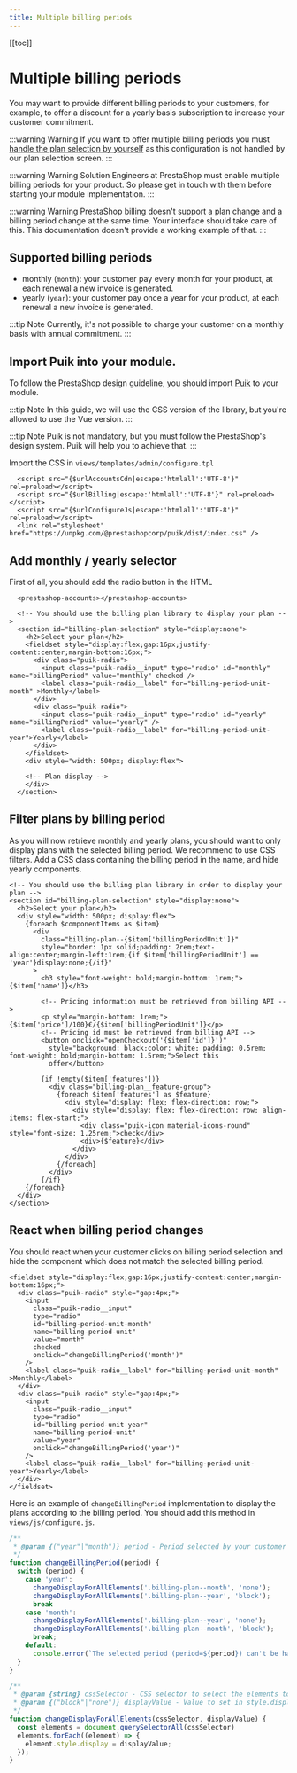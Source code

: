 ```yaml
---
title: Multiple billing periods
---
```


[[toc]]

# Multiple billing periods

You may want to provide different billing periods to your customers, for example, to offer a discount for a yearly basis subscription to increase your customer commitment.

:::warning Warning
If you want to offer multiple billing periods you must [handle the plan selection by yourself](../4-handle-plan-selection/README.md) as this configuration is not handled by our plan selection screen.
:::

:::warning Warning
Solution Engineers at PrestaShop must enable multiple billing periods for your product. So please get in touch with them before starting your module implementation.
:::

:::warning Warning
PrestaShop billing doesn't support a plan change and a billing period change at the same time. Your interface should take care of this. This documentation doesn't provide a working example of that.
:::

## Supported billing periods

* monthly (`month`): your customer pay every month for your product, at each renewal a new invoice is generated.
* yearly (`year`): your customer pay once a year for your product, at each renewal a new invoice is generated.

:::tip Note
Currently, it's not possible to charge your customer on a monthly basis with annual commitment.
:::

## Import Puik into your module.

To follow the PrestaShop design guideline, you should import [Puik](https://www.npmjs.com/package/@prestashopcorp/puik) to your module. 

:::tip Note
In this guide, we will use the CSS version of the library, but you're allowed to use the Vue version.
:::

:::tip Note
Puik is not mandatory, but you must follow the PrestaShop's design system. Puik will help you to achieve that.
:::

Import the CSS in `views/templates/admin/configure.tpl`

```html{4}
  <script src="{$urlAccountsCdn|escape:'htmlall':'UTF-8'}" rel=preload></script>
  <script src="{$urlBilling|escape:'htmlall':'UTF-8'}" rel=preload></script>
  <script src="{$urlConfigureJs|escape:'htmlall':'UTF-8'}" rel=preload></script>
  <link rel="stylesheet" href="https://unpkg.com/@prestashopcorp/puik/dist/index.css" />
```


## Add monthly / yearly selector

First of all, you should add the radio button in the HTML

```html{6-15}
  <prestashop-accounts></prestashop-accounts>

  <!-- You should use the billing plan library to display your plan -->
  <section id="billing-plan-selection" style="display:none">
    <h2>Select your plan</h2>
    <fieldset style="display:flex;gap:16px;justify-content:center;margin-bottom:16px;">
      <div class="puik-radio">
        <input class="puik-radio__input" type="radio" id="monthly" name="billingPeriod" value="monthly" checked />
        <label class="puik-radio__label" for="billing-period-unit-month" >Monthly</label>
      </div>
      <div class="puik-radio">
        <input class="puik-radio__input" type="radio" id="yearly" name="billingPeriod" value="yearly" />
        <label class="puik-radio__label" for="billing-period-unit-year">Yearly</label>
      </div>
    </fieldset>
    <div style="width: 500px; display:flex">

    <!-- Plan display --> 
    </div>
  </section>
```

## Filter plans by billing period

As you will now retrieve monthly and yearly plans, you should want to only display plans with the selected billing period. We recommend to use CSS filters. Add a CSS class containing the billing period in the name, and hide yearly components.

```html{7-8}
<!-- You should use the billing plan library in order to display your plan -->
<section id="billing-plan-selection" style="display:none">
  <h2>Select your plan</h2>
  <div style="width: 500px; display:flex">
    {foreach $componentItems as $item}
      <div 
        class="billing-plan--{$item['billingPeriodUnit']}" 
        style="border: 1px solid;padding: 2rem;text-align:center;margin-left:1rem;{if $item['billingPeriodUnit'] == 'year'}display:none;{/if}"
      >
        <h3 style="font-weight: bold;margin-bottom: 1rem;">{$item['name']}</h3>

        <!-- Pricing information must be retrieved from billing API -->
        <p style="margin-bottom: 1rem;">{$item['price']/100}€/{$item['billingPeriodUnit']}</p>
        <!-- Pricing id must be retrieved from billing API -->
        <button onclick="openCheckout('{$item['id']}')"
          style="background: black;color: white; padding: 0.5rem; font-weight: bold;margin-bottom: 1.5rem;">Select this
          offer</button>

        {if !empty($item['features'])}
          <div class="billing-plan__feature-group">
            {foreach $item['features'] as $feature}
              <div style="display: flex; flex-direction: row;">
                <div style="display: flex; flex-direction: row; align-items: flex-start;">
                  <div class="puik-icon material-icons-round" style="font-size: 1.25rem;">check</div>
                  <div>{$feature}</div>
                </div>
              </div>
            {/foreach}
          </div>
        {/if}
    {/foreach}
  </div>
</section>
```

## React when billing period changes

You should react when your customer clicks on billing period selection and hide the component which does not match the selected billing period.

```html{10,21}
<fieldset style="display:flex;gap:16px;justify-content:center;margin-bottom:16px;">
  <div class="puik-radio" style="gap:4px;">
    <input
      class="puik-radio__input"
      type="radio"
      id="billing-period-unit-month"
      name="billing-period-unit"
      value="month"
      checked
      onclick="changeBillingPeriod('month')"
    />
    <label class="puik-radio__label" for="billing-period-unit-month" >Monthly</label>
  </div>
  <div class="puik-radio" style="gap:4px;">
    <input
      class="puik-radio__input"
      type="radio"
      id="billing-period-unit-year"
      name="billing-period-unit"
      value="year"
      onclick="changeBillingPeriod('year')"
    />
    <label class="puik-radio__label" for="billing-period-unit-year">Yearly</label>
  </div>
</fieldset>
```

Here is an example of `changeBillingPeriod` implementation to display the plans according to the billing period. You should add this method in `views/js/configure.js`.

```javascript
/**
 * @param {("year"|"month")} period - Period selected by your customer 
 */
function changeBillingPeriod(period) {
  switch (period) {
    case 'year':
      changeDisplayForAllElements('.billing-plan--month', 'none');
      changeDisplayForAllElements('.billing-plan--year', 'block');
      break
    case 'month':
      changeDisplayForAllElements('.billing-plan--year', 'none');
      changeDisplayForAllElements('.billing-plan--month', 'block');
      break;
    default:
      console.error(`The selected period (period=${period}) can't be handled.`);
  }
}

/**
 * @param {string} cssSelector - CSS selector to select the elements to hide
 * @param {("block"|"none")} displayValue - Value to set in style.display, we only mention "block" and "none", but all valid CSS values are allowed
 */
function changeDisplayForAllElements(cssSelector, displayValue) {
  const elements = document.querySelectorAll(cssSelector)
  elements.forEach((element) => {
    element.style.display = displayValue;
  });
}
```

